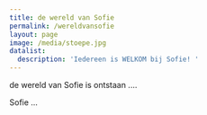 ```yaml
---
title: de wereld van Sofie
permalink: /wereldvansofie
layout: page
image: /media/stoepe.jpg
datalist:
  description: 'Iedereen is WELKOM bij Sofie! '
---
```

de wereld van Sofie is ontstaan ....

Sofie ... 
